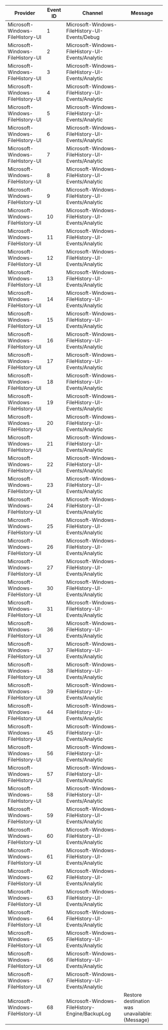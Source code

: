 Provider                          |  Event ID  |  Channel                                           |  Message
----------------------------------|------------|----------------------------------------------------|------------------------------------------------
Microsoft-Windows-FileHistory-UI  |  1         |  Microsoft-Windows-FileHistory-UI-Events/Debug     |
Microsoft-Windows-FileHistory-UI  |  2         |  Microsoft-Windows-FileHistory-UI-Events/Analytic  |
Microsoft-Windows-FileHistory-UI  |  3         |  Microsoft-Windows-FileHistory-UI-Events/Analytic  |
Microsoft-Windows-FileHistory-UI  |  4         |  Microsoft-Windows-FileHistory-UI-Events/Analytic  |
Microsoft-Windows-FileHistory-UI  |  5         |  Microsoft-Windows-FileHistory-UI-Events/Analytic  |
Microsoft-Windows-FileHistory-UI  |  6         |  Microsoft-Windows-FileHistory-UI-Events/Analytic  |
Microsoft-Windows-FileHistory-UI  |  7         |  Microsoft-Windows-FileHistory-UI-Events/Analytic  |
Microsoft-Windows-FileHistory-UI  |  8         |  Microsoft-Windows-FileHistory-UI-Events/Analytic  |
Microsoft-Windows-FileHistory-UI  |  9         |  Microsoft-Windows-FileHistory-UI-Events/Analytic  |
Microsoft-Windows-FileHistory-UI  |  10        |  Microsoft-Windows-FileHistory-UI-Events/Analytic  |
Microsoft-Windows-FileHistory-UI  |  11        |  Microsoft-Windows-FileHistory-UI-Events/Analytic  |
Microsoft-Windows-FileHistory-UI  |  12        |  Microsoft-Windows-FileHistory-UI-Events/Analytic  |
Microsoft-Windows-FileHistory-UI  |  13        |  Microsoft-Windows-FileHistory-UI-Events/Analytic  |
Microsoft-Windows-FileHistory-UI  |  14        |  Microsoft-Windows-FileHistory-UI-Events/Analytic  |
Microsoft-Windows-FileHistory-UI  |  15        |  Microsoft-Windows-FileHistory-UI-Events/Analytic  |
Microsoft-Windows-FileHistory-UI  |  16        |  Microsoft-Windows-FileHistory-UI-Events/Analytic  |
Microsoft-Windows-FileHistory-UI  |  17        |  Microsoft-Windows-FileHistory-UI-Events/Analytic  |
Microsoft-Windows-FileHistory-UI  |  18        |  Microsoft-Windows-FileHistory-UI-Events/Analytic  |
Microsoft-Windows-FileHistory-UI  |  19        |  Microsoft-Windows-FileHistory-UI-Events/Analytic  |
Microsoft-Windows-FileHistory-UI  |  20        |  Microsoft-Windows-FileHistory-UI-Events/Analytic  |
Microsoft-Windows-FileHistory-UI  |  21        |  Microsoft-Windows-FileHistory-UI-Events/Analytic  |
Microsoft-Windows-FileHistory-UI  |  22        |  Microsoft-Windows-FileHistory-UI-Events/Analytic  |
Microsoft-Windows-FileHistory-UI  |  23        |  Microsoft-Windows-FileHistory-UI-Events/Analytic  |
Microsoft-Windows-FileHistory-UI  |  24        |  Microsoft-Windows-FileHistory-UI-Events/Analytic  |
Microsoft-Windows-FileHistory-UI  |  25        |  Microsoft-Windows-FileHistory-UI-Events/Analytic  |
Microsoft-Windows-FileHistory-UI  |  26        |  Microsoft-Windows-FileHistory-UI-Events/Analytic  |
Microsoft-Windows-FileHistory-UI  |  27        |  Microsoft-Windows-FileHistory-UI-Events/Analytic  |
Microsoft-Windows-FileHistory-UI  |  30        |  Microsoft-Windows-FileHistory-UI-Events/Analytic  |
Microsoft-Windows-FileHistory-UI  |  31        |  Microsoft-Windows-FileHistory-UI-Events/Analytic  |
Microsoft-Windows-FileHistory-UI  |  36        |  Microsoft-Windows-FileHistory-UI-Events/Analytic  |
Microsoft-Windows-FileHistory-UI  |  37        |  Microsoft-Windows-FileHistory-UI-Events/Analytic  |
Microsoft-Windows-FileHistory-UI  |  38        |  Microsoft-Windows-FileHistory-UI-Events/Analytic  |
Microsoft-Windows-FileHistory-UI  |  39        |  Microsoft-Windows-FileHistory-UI-Events/Analytic  |
Microsoft-Windows-FileHistory-UI  |  44        |  Microsoft-Windows-FileHistory-UI-Events/Analytic  |
Microsoft-Windows-FileHistory-UI  |  45        |  Microsoft-Windows-FileHistory-UI-Events/Analytic  |
Microsoft-Windows-FileHistory-UI  |  56        |  Microsoft-Windows-FileHistory-UI-Events/Analytic  |
Microsoft-Windows-FileHistory-UI  |  57        |  Microsoft-Windows-FileHistory-UI-Events/Analytic  |
Microsoft-Windows-FileHistory-UI  |  58        |  Microsoft-Windows-FileHistory-UI-Events/Analytic  |
Microsoft-Windows-FileHistory-UI  |  59        |  Microsoft-Windows-FileHistory-UI-Events/Analytic  |
Microsoft-Windows-FileHistory-UI  |  60        |  Microsoft-Windows-FileHistory-UI-Events/Analytic  |
Microsoft-Windows-FileHistory-UI  |  61        |  Microsoft-Windows-FileHistory-UI-Events/Analytic  |
Microsoft-Windows-FileHistory-UI  |  62        |  Microsoft-Windows-FileHistory-UI-Events/Analytic  |
Microsoft-Windows-FileHistory-UI  |  63        |  Microsoft-Windows-FileHistory-UI-Events/Analytic  |
Microsoft-Windows-FileHistory-UI  |  64        |  Microsoft-Windows-FileHistory-UI-Events/Analytic  |
Microsoft-Windows-FileHistory-UI  |  65        |  Microsoft-Windows-FileHistory-UI-Events/Analytic  |
Microsoft-Windows-FileHistory-UI  |  66        |  Microsoft-Windows-FileHistory-UI-Events/Analytic  |
Microsoft-Windows-FileHistory-UI  |  67        |  Microsoft-Windows-FileHistory-UI-Events/Analytic  |
Microsoft-Windows-FileHistory-UI  |  68        |  Microsoft-Windows-FileHistory-Engine/BackupLog    |  Restore destination was unavailable: {Message}